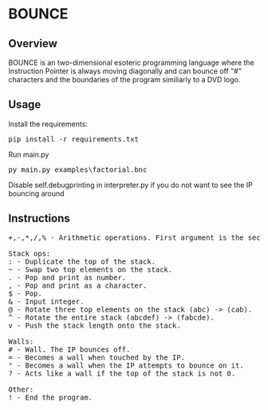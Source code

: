 # BOUNCE
## Overview
BOUNCE is an two-dimensional esoteric programming language where the Instruction Pointer is always moving diagonally and can bounce off "#" characters and the boundaries of the program similiarly to a DVD logo.
## Usage
Install the requirements:
<pre>
pip install -r requirements.txt
</pre>
Run main.py
<pre>
py main.py examples\factorial.bnc
</pre>
Disable self.debugprinting in interpreter.py if you do not want to see the IP bouncing around

## Instructions
<pre>
+,-,*,/,% - Arithmetic operations. First argument is the second to last element on the stack and the second argument is the last element on the stack.

Stack ops:
: - Duplicate the top of the stack.
~ - Swap two top elements on the stack.
. - Pop and print as number.
, - Pop and print as a character.
$ - Pop.
& - Input integer.
@ - Rotate three top elements on the stack (abc) -> (cab).
^ - Rotate the entire stack (abcdef) -> (fabcde).
v - Push the stack length onto the stack.

Walls:
# - Wall. The IP bounces off.
= - Becomes a wall when touched by the IP.
" - Becomes a wall when the IP attempts to bounce on it.
? - Acts like a wall if the top of the stack is not 0.

Other:
! - End the program.
</pre>